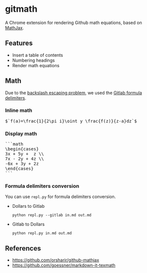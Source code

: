# gitmath

A Chrome extension for rendering Github math equations, based on [MathJax](https://www.mathjax.org/).

## Features

- Insert a table of contents
- Numbering headings
- Render math equations

## Math

Due to the [backslash escaping problem](https://docs.github.com/en/github/writing-on-github/getting-started-with-writing-and-formatting-on-github/basic-writing-and-formatting-syntax#ignoring-markdown-formatting), we used the [Gitlab formula delimiters](https://docs.gitlab.com/ee/user/markdown.html#math).

### Inline math

<pre>
$`f(a)=\frac{1}{2\pi i}\oint_y \frac{f(z)}{z-a}dz`$
</pre>

### Display math

<pre>
```math
\begin{cases}
3x + 5y +  z \\
7x - 2y + 4z \\
-6x + 3y + 2z
\end{cases}
```
</pre>

### Formula delimiters conversion

You can use `repl.py` for formula delimiters conversion.

- Dollars to Gitlab

  ```console
  python repl.py --gitlab in.md out.md
  ```

- Gitlab to Dollars

  ```console
  python repl.py in.md out.md
  ```

## References

- <https://github.com/orsharir/github-mathjax>
- <https://github.com/goessner/markdown-it-texmath>
